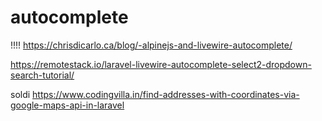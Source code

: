 # autocomplete

<!-- Contenuto migrato da _docs/autocomplete.txt -->


!!!!
https://chrisdicarlo.ca/blog/-alpinejs-and-livewire-autocomplete/



https://remotestack.io/laravel-livewire-autocomplete-select2-dropdown-search-tutorial/




soldi
https://www.codingvilla.in/find-addresses-with-coordinates-via-google-maps-api-in-laravel
